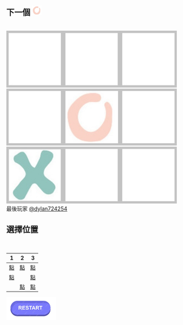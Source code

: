 ## 下一個 <img src="https://github.com/dylan724254/dylan724254/blob/main/ProfileEdit/Img/o.jpg?raw=true" style="width:25px; height:25px"><br/>
<br/>
<div style="display: inline-block;"><img src="https://github.com/dylan724254/dylan724254/blob/main/ProfileEdit/Img/none2.jpg?raw=true" style="width:150px; height:150px"><img src="https://github.com/dylan724254/dylan724254/blob/main/ProfileEdit/Img/none2.jpg?raw=true" style="width:150px; height:150px"><img src="https://github.com/dylan724254/dylan724254/blob/main/ProfileEdit/Img/none2.jpg?raw=true" style="width:150px; height:150px"></div><div style="display: inline-block;"><img src="https://github.com/dylan724254/dylan724254/blob/main/ProfileEdit/Img/none2.jpg?raw=true" style="width:150px; height:150px"><img src="https://github.com/dylan724254/dylan724254/blob/main/ProfileEdit/Img/o2.jpg?raw=true" style="width:150px; height:150px"><img src="https://github.com/dylan724254/dylan724254/blob/main/ProfileEdit/Img/none2.jpg?raw=true" style="width:150px; height:150px"></div><div style="display: inline-block;"><img src="https://github.com/dylan724254/dylan724254/blob/main/ProfileEdit/Img/x2.jpg?raw=true" style="width:150px; height:150px"><img src="https://github.com/dylan724254/dylan724254/blob/main/ProfileEdit/Img/none2.jpg?raw=true" style="width:150px; height:150px"><img src="https://github.com/dylan724254/dylan724254/blob/main/ProfileEdit/Img/none2.jpg?raw=true" style="width:150px; height:150px"></div>
<br/>最後玩家 <a href="https://github.com/dylan724254">@dylan724254</a>
<br/>

## 選擇位置
<br/>

|1|2|3|
|:----:|:----:|:----:|
|<a href="https://github.com/dylan724254/dylan724254/issues/new?body=%E8%AB%8B%E9%BB%9E%E6%93%8ASubmit%20new%20issue%E4%B8%8D%E9%9C%80%E8%A6%81%E4%BF%AE%E6%94%B9%E4%BB%BB%E4%BD%95%E5%85%A7%E5%AE%B9Thanks&title=A1">點</a>|<a href="https://github.com/dylan724254/dylan724254/issues/new?body=%E8%AB%8B%E9%BB%9E%E6%93%8ASubmit%20new%20issue%E4%B8%8D%E9%9C%80%E8%A6%81%E4%BF%AE%E6%94%B9%E4%BB%BB%E4%BD%95%E5%85%A7%E5%AE%B9Thanks&title=B1">點</a>|<a href="https://github.com/dylan724254/dylan724254/issues/new?body=%E8%AB%8B%E9%BB%9E%E6%93%8ASubmit%20new%20issue%E4%B8%8D%E9%9C%80%E8%A6%81%E4%BF%AE%E6%94%B9%E4%BB%BB%E4%BD%95%E5%85%A7%E5%AE%B9Thanks&title=C1">點</a>|
|<a href="https://github.com/dylan724254/dylan724254/issues/new?body=%E8%AB%8B%E9%BB%9E%E6%93%8ASubmit%20new%20issue%E4%B8%8D%E9%9C%80%E8%A6%81%E4%BF%AE%E6%94%B9%E4%BB%BB%E4%BD%95%E5%85%A7%E5%AE%B9Thanks&title=A2">點</a>|　|<a href="https://github.com/dylan724254/dylan724254/issues/new?body=%E8%AB%8B%E9%BB%9E%E6%93%8ASubmit%20new%20issue%E4%B8%8D%E9%9C%80%E8%A6%81%E4%BF%AE%E6%94%B9%E4%BB%BB%E4%BD%95%E5%85%A7%E5%AE%B9Thanks&title=C2">點</a>|
|　|<a href="https://github.com/dylan724254/dylan724254/issues/new?body=%E8%AB%8B%E9%BB%9E%E6%93%8ASubmit%20new%20issue%E4%B8%8D%E9%9C%80%E8%A6%81%E4%BF%AE%E6%94%B9%E4%BB%BB%E4%BD%95%E5%85%A7%E5%AE%B9Thanks&title=B3">點</a>|<a href="https://github.com/dylan724254/dylan724254/issues/new?body=%E8%AB%8B%E9%BB%9E%E6%93%8ASubmit%20new%20issue%E4%B8%8D%E9%9C%80%E8%A6%81%E4%BF%AE%E6%94%B9%E4%BB%BB%E4%BD%95%E5%85%A7%E5%AE%B9Thanks&title=C3">點</a>|

<a href="https://github.com/dylan724254/dylan724254/issues/new?body=%E8%AB%8B%E9%BB%9E%E6%93%8ASubmit%20new%20issue%E4%B8%8D%E9%9C%80%E8%A6%81%E4%BF%AE%E6%94%B9%E4%BB%BB%E4%BD%95%E5%85%A7%E5%AE%B9Thanks&title=RE"><img src="https://github.com/dylan724254/dylan724254/blob/main/ProfileEdit/Img/restart.jpg?raw=true" style="width:130px; height:60px"></a>

